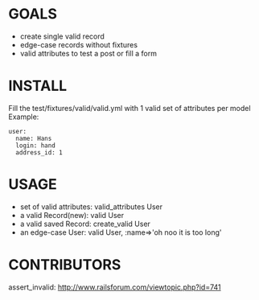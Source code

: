 GOALS
=====
 - create single valid record
 - edge-case records without fixtures
 - valid attributes to test a post or fill a form


INSTALL
=======
Fill the test/fixtures/valid/valid.yml with 1 valid set of attributes per model
Example:

    user:
      name: Hans
      login: hand
      address_id: 1
  
 
USAGE
=====
 - set of valid attributes: valid_attributes User
 - a valid Record(new): valid User
 - a valid saved Record: create_valid User
 - an edge-case User: valid User, :name=>'oh noo it is too long'

 
CONTRIBUTORS
============
assert_invalid: http://www.railsforum.com/viewtopic.php?id=741